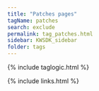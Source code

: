 ```yaml
---
title: "Patches pages"
tagName: patches
search: exclude
permalink: tag_patches.html
sidebar: KWSDK_sidebar
folder: tags
---
```

{% include taglogic.html %} 

{% include links.html %} 
